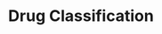 ---
title: Drug Classification
emoji: 💊 
colorFrom: purple
colorTo: red
sdk: gradio
sdk_version: 5.12.0
app_file: drug_app.py
pinned: false
license: apache-2.0
short_description: cicd demo model space
---